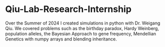 # Qiu-Lab-Research-Internship
Over the Summer of 2024 I created simulations in python with Dr. Weigang Qiu. We covered problems such as the birthday paradox, Hardy Weinberg, population alleles, the Bayesian Approach to gene frequency, Mendellian Genetics with numpy arrays and blending inheritance.
